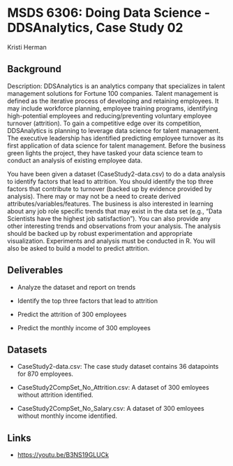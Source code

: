 # MSDS 6306:  Doing Data Science - DDSAnalytics, Case Study 02

Kristi Herman

## Background

Description: DDSAnalytics is an analytics company that specializes in talent management solutions for Fortune 100 companies. Talent management is defined as the iterative process of developing and retaining employees. It may include workforce planning, employee training programs, identifying high-potential employees and reducing/preventing voluntary employee turnover (attrition). To gain a competitive edge over its competition, DDSAnalytics is planning to leverage data science for talent management. The executive leadership has identified predicting employee turnover as its first application of data science for talent management. Before the business green lights the project, they have tasked your data science team to conduct an analysis of existing employee data. 

You have been given a dataset (CaseStudy2-data.csv) to do a data analysis to identify factors that lead to attrition.  You should identify the top three factors that contribute to turnover (backed up by evidence provided by analysis). There may or may not be a need to create derived attributes/variables/features. The business is also interested in learning about any job role specific trends that may exist in the data set (e.g., “Data Scientists have the highest job satisfaction”). You can also provide any other interesting trends and observations from your analysis. The analysis should be backed up by robust experimentation and appropriate visualization. Experiments and analysis must be conducted in R. You will also be asked to build a model to predict attrition.  


## Deliverables

* Analyze the dataset and report on trends

* Identify the top three factors that lead to attrition

* Predict the attrition of 300 employees

* Predict the monthly income of 300 employees


## Datasets

* CaseStudy2-data.csv:  The case study dataset contains 36 datapoints for 870 employees.

* CaseStudy2CompSet_No_Attrition.csv:  A dataset of 300 emloyees without attrition identified.

* CaseStudy2CompSet_No_Salary.csv:  A dataset of 300 emloyees without monthly income identified.

## Links

* https://youtu.be/B3NS19GLUCk 
